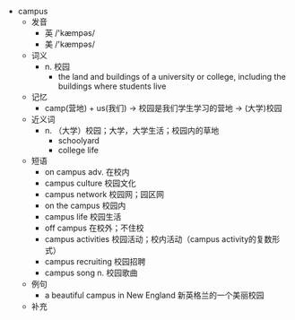 - campus
  - 发音
    - 英 /'kæmpəs/
    - 美 /'kæmpəs/
  - 词义
    - n. 校园
      - the land and buildings of a university or college, including the buildings where students live
  - 记忆
    - camp(营地) + us(我们) → 校园是我们学生学习的营地 → (大学)校园
  - 近义词
    - n. （大学）校园；大学，大学生活；校园内的草地
      - schoolyard
      - college life
  - 短语
    - on campus adv. 在校内
    - campus culture 校园文化
    - campus network 校园网；园区网
    - on the campus 校园内
    - campus life 校园生活
    - off campus 在校外；不住校
    - campus activities 校园活动；校内活动（campus activity的复数形式）
    - campus recruiting 校园招聘
    - campus song n. 校园歌曲
  - 例句
    - a beautiful campus in New England 新英格兰的一个美丽校园
  - 补充